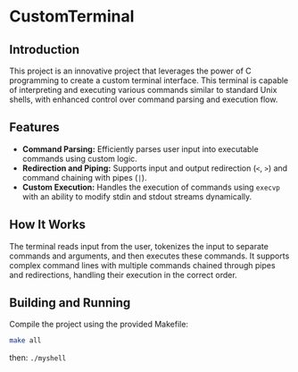 # CustomTerminal

## Introduction
This project is an innovative project that leverages the power of C programming to create a custom terminal interface. This terminal is capable of interpreting and executing various commands similar to standard Unix shells, with enhanced control over command parsing and execution flow.

## Features
- **Command Parsing:** Efficiently parses user input into executable commands using custom logic.
- **Redirection and Piping:** Supports input and output redirection (`<`, `>`) and command chaining with pipes (`|`).
- **Custom Execution:** Handles the execution of commands using `execvp` with an ability to modify stdin and stdout streams dynamically.

## How It Works
The terminal reads input from the user, tokenizes the input to separate commands and arguments, and then executes these commands. It supports complex command lines with multiple commands chained through pipes and redirections, handling their execution in the correct order.

## Building and Running
Compile the project using the provided Makefile:

```bash
make all
```
then: ```./myshell```
